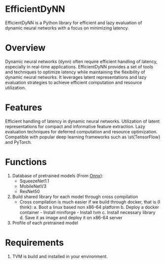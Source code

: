 # EfficientDyNN
EfficientDyNN is a Python library for efficient and lazy evaluation of dynamic neural networks with a focus on minimizing latency.

# Overview
Dynamic neural networks (dynn) often require efficient handling of latency, especially in real-time applications. EfficientDyNN provides a set of tools and techniques to optimize latency while maintaining the flexibility of dynamic neural networks. It leverages latent representations and lazy evaluation strategies to achieve efficient computation and resource utilization.

# Features
Efficient handling of latency in dynamic neural networks.
Utilization of latent representations for compact and informative feature extraction.
Lazy evaluation techniques for deferred computation and resource optimization.
Compatible with popular deep learning frameworks such as \st{TensorFlow} and PyTorch.

# Functions
1. Database of pretrained models (From [Onnx](https://github.com/onnx)):
    - SqueezeNet1.1
    - MobileNetV3
    - ResNet50
2. Build shared library for each model through cross compilation
    - Cross compilation is much easier if we build through docker, that is (I think):
        a. Boot a linux based non x86-64 platform
        b. Deploy a docker container
            - Install miniforge
            - Install tvm
        c. Install necessary library
        d. Save it as image and deploy it on x86-64 server
3. Profile of each pretrained model

# Requirements
1. TVM is build and installed in your environment.